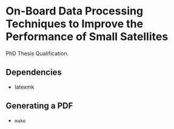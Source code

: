 # On-Board Data Processing Techniques to Improve the Performance of Small Satellites

PhD Thesis Qualification.

## Dependencies

* latexmk

## Generating a PDF

* ```make```
